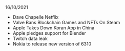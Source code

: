 16/10/2021

- Dave Chapelle Netflix
- Valve Bans Blockchain Games and NFTs On Steam
- Apple Takes Down Koran App in China
- Apple pledges support for Blender
- Twitch data leak
- Nokia to release new version of 6310